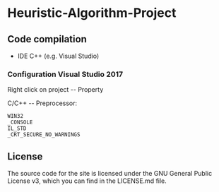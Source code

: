 # Heuristic-Algorithm-Project

## Code compilation

* IDE C++ (e.g. Visual Studio)

### Configuration Visual Studio 2017

Right click on project -- Property

C/C++ -- Preprocessor:
```
WIN32
_CONSOLE
IL_STD
_CRT_SECURE_NO_WARNINGS
```

## License

The source code for the site is licensed under the GNU General Public License v3, which you can find in the LICENSE.md file.